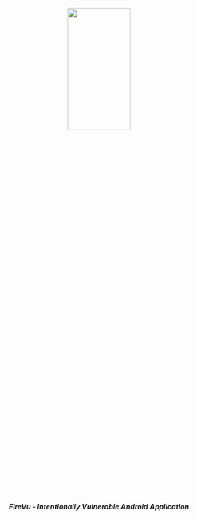<p align="center"> <img src="https://github.com/sahad-mk/Fireprint/blob/master/screenshots/fireprint_banner.png" height="25%" width="50%"></p>
<p align="center"><b><i> FireVu - Intentionally Vulnerable Android Application </i> </b> </p>
